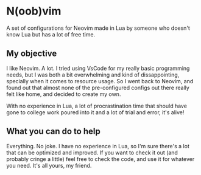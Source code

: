 # N(oob)vim
A set of configurations for Neovim made in Lua by someone who doesn't know Lua but has a lot of free time.

## My objective
I like Neovim. A lot. I tried using VsCode for my really basic programming needs, but I was both a bit overwhelming and kind of dissappointing, specially when it comes to resource usage. So I went back to Neovim, and found out that almost none of the pre-configured configs out there really felt like home, and decided to create my own.

With no experience in Lua, a lot of procrastination time that should have gone to college work poured into it and a lot of trial and error, it's alive!

## What you can do to help
Everything. No joke. I have no experience in Lua, so I'm sure there's a lot that can be optimized and improved. If you want to check it out (and probably cringe a little) feel free to check the code, and use it for whatever you need. It's  all yours, my friend.
